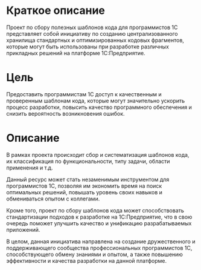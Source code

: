 # Краткое описание
Проект по сбору полезных шаблонов кода для программистов 1С представляет собой инициативу по созданию централизованного хранилища стандартных и оптимизированных кодовых фрагментов, которые могут быть использованы при разработке различных прикладных решений на платформе 1С:Предприятие.

# Цель
Предоставить программистам 1С доступ к качественным и проверенным шаблонам кода, которые могут значительно ускорить процесс разработки, повысить качество программного обеспечения и снизить вероятность возникновения ошибок.

# Описание
В рамках проекта происходит сбор и систематизация шаблонов кода, их классификация по функциональности, типу задачи, области применения и т.д. 

Данный ресурс может стать незаменимым инструментом для программистов 1С, позволяя им экономить время на поиск оптимальных решений, повышать уровень своих навыков и обмениваться опытом с коллегами.

Кроме того, проект по сбору шаблонов кода может способствовать стандартизации подходов к разработке на 1С:Предприятие, что в свою очередь поможет улучшить качество и унификацию разрабатываемых приложений.

В целом, данная инициатива направлена на создание дружественного и поддерживающего сообщества профессиональных программистов 1С, способствующего обмену знаниями и опытом, а также повышению эффективности и качества разработки на данной платформе.
